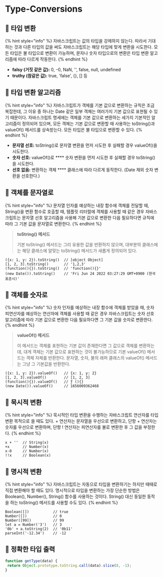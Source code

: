 # Type-Conversions

## 🐇 타입 변환

{% hint style="info" %}
자바스크립트는 값의 타입을 강제하지 않는다. 따라서 기대하는 것과 다른 타입의 값을 써도 자바스크립트는 해당 타입에 맞게 변환을 시도한다. 모든 타입은 불 타입으로 변환이 가능하며, 문자나 숫자 타입으로의 변환은 타입 변환 알고리즘에 따라 다르게 작동한다.&#x20;
{% endhint %}

* **falsy (거짓 같은 값):**  0, -0, NaN, '', false, null, undefined
* **truthy (참같은 값):** true, 'false', {}, \[] 등

## 🐇 타입 변환 알고리즘

{% hint style="info" %}
자바스크립트가 객체를 기본 값으로 변환하는 규칙은 조금 복잡한데, 그 이유 중 하나는 Date 같은 일부 객체는 여러가지 기본 값으로 표현될 수 있기 때문이다. 자바스크립트 명세에는 객체를 기본 값으로 변환하는 세가지 기본적인 알고리즘이 정의되어 있으며, 모든 객체는 기본 값으로 변환할 때 사용하는 toString()과 valueOf() 메서드를 상속받는다. 모든 타입은 불 타입으로 변환할 수 있다.&#x20;
{% endhint %}

* **문자열 선호:** toString()로 문자열 변환을 먼저 시도한 후 실패할 경우 valueOf()을 시도한다.
* **숫자 선호:** valueOf()로 **** 숫자 변환을 먼저 시도한 후 실패할 경우 toString()을 시도한다.
* **선호 없음:** 변환하는 객체 **** 클래스에 따라 다르게 동작한다. (Date 제외 숫자 변환을 선호한다.)

## 🐇 객체를 문자열로

{% hint style="info" %}
문자열 인자를 예상하는 내장 함수에 객체를 전달할 때, String()을 변환 함수로 호출할 때, 템플릿 리터럴에 객체를 사용할 때 같은 경우 자바스크립트는 문자열 선호 알고리즘을 사용해 기본 값으로 변환한 다음 필요하다면 규칙에 따라 그 기본 값을 문자열로 변환한다.
{% endhint %}

> **toString() 메서드**
>
> 기본 toString() 메서드는 그리 유용한 값을 반환하지 않으며, 대부분의 클래스에는 해당 클래스에 알맞는 toString() 메서드가 새롭게 정의되어 있다.

```
({x: 1, y: 2}).toString()  // [object Object]
[1, 2, 3].toString()       // '1,2,3'
(function(){}).toString()  // 'function(){}'
(new Date()).toString()    // 'Fri Jun 24 2022 03:27:29 GMT+0900 (한국 표준시)'
```

## 🐇 객체를 숫자로

{% hint style="info" %}
숫자 인자를 예상하는 내장 함수에 객체를 받았을 때, 숫자 피연산자를 예상하는 연산자에 객체를 사용할 때 같은 경우 자바스크립트는 숫자 선호 알고리즘에 따라 기본 값으로 변환한 다음 필요하다면 그 기본 값을 숫자로 변환한다.
{% endhint %}

> **valueOf() 메서드**
>
> 이 메서드는 객체를 표현하는 기본 값이 존재한다면 그 값으로 객체를 변환하는데, 대게 객체는 기본 값으로 표현하는 것이 불가능하므로 기본 valueOf() 메서드는 객체 자체를 반환한다. 문자열, 숫자, 불의 래퍼 클래스의 valueOf() 메서드는 그냥 그 기본값을 반환한다.

```
({x: 1, y: 2}).valueOf()   // {x: 1, y: 2}
[1, 2, 3].valueOf()        // [1, 2, 3]
(function(){}).valueOf()   // ƒ (){}
(new Date()).valueOf()     // 1656009362468
```

## 🐇 묵시적 변환

{% hint style="info" %}
묵시적인 타입 변환을 수행하는 자바스크립트 연산자를 타입 변환 목적으로 쓸 때도 있다. + 연산자는 문자열을 우선으로 변환하고, 단항 + 연산자는 숫자를 우선으로 변환하며, 단항 ! 연산자는 피연산자를 불로 변환한 후 그 값을 부정한다.
{% endhint %}

```
x + ''  // String(x)
+x      // Number(x)
x-0     // Number(x)
!!x     // Boolean(x)
```

## 🐇 명시적 변환

{% hint style="info" %}
자바스크립트는 자동으로 타입을 변환하기는 하지만 때때로 직접 변환해야 할 때도 있다. 명시적으로 타입을 변환하는 가장 단순한 방법은 Boolean(), Number(), String() 함수를 사용하는 것이다. String() 대신 동일한 동작을 하는 toString() 메서드를 사용할 수도 있다.
{% endhint %}

```
Boolean([])           // true
Number([])            // 0
Number([99])          // 99
let a = Number('3')   // 3
'0b' + a.toString(2)  // '0b11'
parseInt('-12.34')    // -12
```

## 🐇 정확한 타입 출력

```js
function getType(data) {
 return Object.prototype.toString.call(data).slice(8, -1);
} 
```

